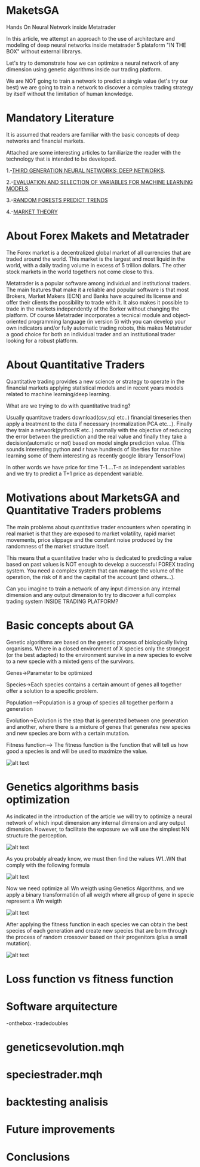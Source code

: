 # MaketsGA
Hands On Neural Network inside Metatrader

In this article, we attempt an approach to the use of architecture and modeling of deep neural networks inside metatrader 5 plataform "IN THE BOX" without external librarys.

Let's try to demonstrate how we can optimize a neural network of any dimension using genetic algorithms inside our trading platform.

We are NOT going to train a network to predict a single value (let's try our best) we are going to train a network to discover a complex trading strategy by itself without the limitation of human knowledge.


# Mandatory Literature
It is assumed that readers are familiar with the basic concepts of deep networks and financial markets. 

Attached are some interesting articles to familiarize the reader with the technology that is intended to be developed.

1.-[THIRD GENERATION NEURAL NETWORKS: DEEP NETWORKS](https://www.mql5.com/en/articles/1103).

2.-[EVALUATION AND SELECTION OF VARIABLES FOR MACHINE LEARNING MODELS](https://www.mql5.com/en/articles/2029).

3.-[RANDOM FORESTS PREDICT TRENDS](https://www.mql5.com/en/articles/1165)

4.-[MARKET THEORY](https://www.mql5.com/en/articles/1825)

# About Forex Makets and Metatrader
The Forex market is a decentralized global market of all currencies that are traded around the world. This market is the largest and most liquid in the world, with a daily trading volume in excess of 5 trillion dollars. The other stock markets in the world togethers not come close to this.

Metatrader is a popular software among individual and institutional traders. The main features that make it a reliable and popular software is that most Brokers, Market Makers (ECN) and Banks have acquired its license and offer their clients the possibility to trade with it. It also makes it possible to trade in the markets independently of the Borker without changing the platform.
Of course Metatrader incorporates a tecnical module and object-oriented programming language (in version 5) with you can develop  your own indicators and/or fully automatic trading robots, this makes Metatrader a good choice for both an individual trader and an institutional trader looking for a robust platform.

# About Quantitative Traders
Quantitative trading provides a new science or strategy to operate in the financial markets applying statistical models and in recent years models related to machine learning/deep learning.

What are we trying to do with quantitative trading? 

Usually quantitave traders download(csv,sql etc..) financial timeseries then apply a treatment to the data if necessary (normalization PCA etc...). Finally they train a network(python/R etc..) normally with the objective of reducing the error between the prediction and the real value and finally they take a decision(automatic or not) based on model single prediction value. (This sounds interesting python and r have hundreds of liberties for machine learning some of them interesting as recently google library TensorFlow)

In other words we have price for time T-1....T-n as independent variables and we try to predict a T+1 price as dependent variable.


# Motivations about MarketsGA and Quantitative Traders problems

The main problems about quantitative trader encounters when operating in real market is that they are exposed to market volatility, rapid market movements, price slippage and the constant noise produced by the randomness of the market structure itself.

This means that a quantitative trader who is dedicated to predicting a value based on past values is NOT enough to develop a successful FOREX trading system. You need a complex system that can manage the volume of the operation, the risk of it and the capital of the account (and others...).

Can you imagine to train a network of any input dimension any internal dimension and any output dimension to try to discover a full complex trading system INSIDE TRADING PLATFORM?

# Basic concepts about GA
Genetic algorithms are based on the genetic process of biologically living organisms. Where in a closed environment of X species only the strongest (or the best adapted) to the environment survive in a new species to evolve to a new specie with a mixted gens of the survivors.

Genes->Parameter to be optimized

Species->Each species contains a certain amount of genes all together offer a solution to a specific problem.

Population-->Population is a group of species all together perform a generation

Evolution->Evolution is the step that is generated between one generation and another, where there is a mixture of genes that generates new species and new species are born with a certain mutation.

Fitness function--> The fitness function is the function that will tell us how good a species is and will be used to maximize the value.

![alt text](https://github.com/nopaixx/TensorFlow-GeneticsAlgo/blob/master/GA%20grafic.jpg)

# Genetics algorithms basis optimization
As indicated in the introduction of the article we will try to optimize a neural network of which input dimension any internal dimension and any output dimension. However, to facilitate the exposure we will use the simplest NN structure the perception.

![alt text](https://github.com/nopaixx/MaketsGA/blob/master/percepton.jpg)

As you probably already know, we must then find the values W1..WN that comply with the following formula

![alt text](https://github.com/nopaixx/MaketsGA/blob/master/formulapercepton.jpg)

Now we need optimize all Wn weigth using Genetics Algorithms, and we apply a binary transformatión of all weigth where all group of gene in specie represent a Wn weigth

![alt text](https://github.com/nopaixx/MaketsGA/blob/master/wtobin.jpg)


After applying the fitness function in each species we can obtain the best species of each generation and create new species that are born through the process of random crossover based on their progenitors (plus a small mutation).

![alt text](https://github.com/nopaixx/MaketsGA/blob/master/newspecieborn.jpg)


# Loss function vs fitness function


# Software arquitecture
-onthebox
-tradedoubles

# geneticsevolution.mqh


# speciestrader.mqh


# backtesting analisis

# Future improvements

# Conclusions
















